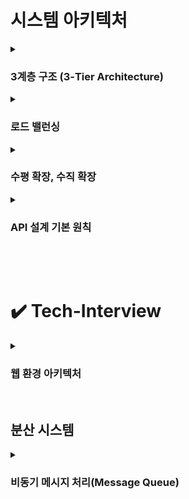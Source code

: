 # 시스템 아키텍처

<details>
    <summary><h3>3계층 구조 (3-Tier Architecture)</h3></summary>
    <ul>
        <li><strong>3계층 구조란?</strong></li>
        플랫폼을 세 가지 계층으로 나누어 논리적 또는 물리적으로 분리하여 구축 및 운영하는 아키텍처
        <br><br>
        예를 들어 웹 서비스를 운영할 때, 서버 한 대에 모든 기능을 통합하는 대신<br> 
        <strong>프레젠테이션 계층, 애플리케이션 계층, 데이터 계층</strong><br>
        으로 분리해 각각 독립적으로 관리한다.
        <br><br>
        3계층 외에도 2계층, 4계층 등 다양한 구조로 나눌 수 있으며, 이를 <strong>다층 구조(Multi-tier Architecture)</strong>라고 한다.
        <br><br>
        <li><strong>프레젠테이션 계층</strong></li>
        사용자와 직접 상호작용하는 계층. UI와 사용자 요청 전달 및 결과 표시<br>
        ex) React, HTML/CSS, Android 앱
        <li><strong>애플리케이션 계층</strong></li>
        비즈니스 로직 처리, 사용자 요청을 처리, DB와 연동
        ex) Python, Node.js, Java 서버
        <li><strong>데이터 계층</strong></li>
        데이터 저장, 조회, 수정 등의 기능을 담당<br>
        ex) MySQL, PostgreSQL, MongoDB

<br><br>

<li>
    <em>※ 추가) 2-tier, n-tier 구조와의 차이</em>
</li>

    </ul>

</details>

<details>
    <summary><h3>로드 밸런싱</h3></summary>
    <br>
    <h3>로드 밸런싱이란?</h3>
    <p>
        서버의 트래픽을 적절히 분산해 <strong>성능, 가용성, 안정성</strong>을 향상시키는 방법<br>
        단순히 서버를 늘리거나 튜닝하는 것만으로는 비용 최적화에 한계가 있기 때문에, 로드 밸런싱이 중요함!<br>
    </p>
    <br>
    <h3>계층에 따른 분류 (OSI 기준)</h3>
    <h4>🔹 L4 로드 밸런서 (전송 계층)</h4>
    <ul>
        <li>TCP/UDP 기반의 <strong>IP 주소 + 포트 번호</strong>로 트래픽을 분산</li>
        <li>속도가 빠르고 단순한 방식</li>
    </ul>
    <br>
    <h4>🔹 L7 로드 밸런서 (애플리케이션 계층)</h4>
    <ul>
        <li><strong>HTTP 헤더, URL, 쿠키, 세션</strong> 등의 정보를 기반으로 분산</li>
        <li>요청 내용을 분석하여 세밀하게 라우팅 가능</li>
        <li>복잡한 웹 애플리케이션에 적합</li>
    </ul>
    <br>
    <p>
        💡 대기업, 금융권은 비용보다 무중단 서비스, 보안, 성능을 더 중요하게 생각해서 고가의 하드웨어 로드 밸런서를 적극 활용함.
    </p>
    <br>
    <h3>부하 분산 알고리즘</h3>
    <h4>1. Round Robin (라운드 로빈)</h4>
    <ul>
        <li>서버에 순서대로 요청을 분산</li>
        <li>모든 서버의 성능이 같고, 요청의 처리량도 비슷할 때 잘 작동함.</li>
        <li><strong>한계:</strong>모든 요청이 동일한 처리량을 갖고 있지 않음.<br>
        단순히 순서대로 분산하면 무거운 요청이 몰린 서버는 과부하가 되고, 다른 서버는 한가해짐 (= 비효율적으로 자원 사용)<br>
        무거운 요청이 걸린 서버는 처리가 느려, 다음 요청도 밀리게 되고 사용자는 응답이 느려졌다고 느낌. </li><br>
    </ul>
    <h4>2. Weighted Round Robin (가중 라운드 로빈)</h4>
    <ul>
        <li>각 서버의 성능이 다를 때 성능 좋은 서버에 더 많은 요청 할당</li><br>
    </ul>
    <h4>3. Dynamic Weighted Round Robin (다이나믹 가중 라운드 로빈)</h4>
    <ul>
        <li>서버 응답 시간, 지연 시간 등을 기준으로 <strong>실시간 가중치 조정</strong></li><br>
    </ul>
    <h4>4. Least Connection (최소 연결 수 기반)</h4>
    <ul>
        <li>현재 연결된 클라이언트 수가 가장 적은 서버에 요청 분산</li>
        <li>요청 처리 시간이 다양한 환경에 효율적</li><br>
    </ul>
    <h4>5. Least Response Time (최소 응답 시간 기반)</h4>
    <ul>
        <li>응답 시간이 가장 빠른 서버로 요청을 분산</li><br>
    </ul>
    <h4>6. IP Hash (IP 해시 기반)</h4>
    <ul>
        <li>클라이언트 IP를 해싱해 항상 같은 서버로 요청을 보냄</li>
        <li>세션 유지를 위해 사용 (ex. 로그인 유지, 장바구니 등)</li>
        <li>세션 고정(sticky session)이 필요한 서비스에서 사용</li><br>
    </ul>
    <br><br>
    <h3>실무에서 자주 쓰이는 알고리즘</h3>
    <table border="1" cellpadding="5" cellspacing="0">
        <thead>
        <tr>
            <th>상황</th>
            <th>자주 쓰는 알고리즘</th>
        </tr>
        </thead>
        <tbody>
        <tr>
            <td>서버 성능/요청 무게가 비슷함</td>
            <td>Round Robin + Health Check</td>
        </tr>
        <tr>
            <td>요청 처리 시간이 다양함</td>
            <td>Least Connection</td>
        </tr>
        <tr>
            <td>서버 성능이 다름</td>
            <td>Weighted Round Robin</td>
        </tr>
        <tr>
            <td>응답 속도 기준</td>
            <td>Least Response Time</td>
        </tr>
        <tr>
            <td>세션 유지가 필요</td>
            <td>IP Hash</td>
        </tr>
        <tr>
            <td>API 경로에 따라 분기</td>
            <td>L7 Path 기반 분산</td>
        </tr>
        </tbody>
    </table>

</details>

<details>
    <summary><h3>수평 확장, 수직 확장</h3></summary>
    <h3>1. 수평 확장 (Scale Out)</h3>
    <strong>서버 대수를 늘려 트래픽을 분산 처리</strong><br><br>
    <ul>
    <li><strong>적용 상황:</strong> 이벤트 등으로 <u>트래픽이 일시적으로 급증</u>할 때</li>
    <li><strong>운영 방식:</strong> 한계치 트래픽 규모 예측 → 서버 추가 → 로드 밸런서로 분산 처리</li>
    <li><strong>장점:</strong> <u>가용성 향상</u>, 트래픽에 탄력적으로 대응 가능</li>
    <li><strong>단점:</strong>
        <ul>
        <li>세션 관리, 데이터 정합성 유지가 복잡</li>
        <li>서버 수 증가로 인한 <u>운영/관리 비용(인적 자원, 시스템 자원) 증가</u></li>
        </ul>
        <br>
        + 추가) 분산 환경에서 세션 관리, 데이터 정합성 관리 어떻게 하는지 
    </li>
    </ul>
    <br>
    <h3>2. 수직 확장 (Scale Up)</h3>
    <strong>기존 서버의 사양을 업그레이드 (CPU, 메모리 확장 or 고성능 서버 교체)</strong><br><br>
    <ul>
    <li><strong>적용 상황:</strong>
        <ul>
        <li><u>단일 트랜잭션 비즈니스 로직</u>이 매우 복잡하거나</li>
        <li><u>대량 데이터 처리가 필요하고, 통계와 집계, 배치</u>등의 처리 주 업무인 서버</li>
        </ul>
    </li>
    <li><strong>판단 기준:</strong> CPU, 메모리 사용률이 <u>60% 를 초과</u>해 지속적으로 증가할 때</li>
    <li><strong>장점:</strong> 분산 시스템보다 <u>관리 용이</u></li>
    <li><strong>단점:</strong>
        <ul>
        <li>서버 교체 시 <u>다운타임 발생</u> 가능</li>
        <li><u>확장 한계</u> 존재 (하드웨어 물리적 한계)</li>
        </ul>
    </li>
    </ul>
</details>

<details>
    <summary><h3>API 설계 기본 원칙</h3></summary>
    <code>Q. API를 설계할 때 필요한 기본 원칙들과 지원자가 API를 작성할 때 가장 중요하게 생각하는 요소에 대해서 설명해주세요.</code>
    <br><br>
    <h3>RESTful 기본 개념</h3>
    <ul>
        <li>리소스를 <strong>URI</strong>로 표현</li>
        <li><strong>HTTP 메서드</strong>로 <strong>자원에 대한 행위를 요청</strong> (GET, POST, PUT, DELETE 등)</li>
        <li><strong>JSON 포맷</strong>으로 요청/응답 본문 처리</li>
    </ul>
    <br>
    <h3>RESTful API 설계 규칙</h3>
    <ul>
        <li>
        <strong>1. URL 규칙</strong><br>슬래시(/)로 계층 표현, 마지막 슬래시 생략<br>
        </li><br>
        <li>
        <strong>2. 대시(-) 사용</strong><br>언더바(_) 대신 대시(-) 사용<br>
        </li><br>
        <li><strong>3. 소문자 사용</strong><br>URI는 항상 소문자 → 일관성, 단순함 지향</li><br>
        <li>
        <strong>4. 단순한 구조로 작성</strong><br>하나의 리소스에는 단수/복수 URL만 허용<br>
        구조가 일관되면 HTTP 메서드 설계를 올바르게 하기 쉬워지고, 그 결과로 멱등성도 자연스럽게 확보가 됨<br>
        <br>
        <strong>* 멱등성: 같은 요청을 여러 번 보내더라도 결과가 변하지 않는 성질</strong><br>
        - GET, PUT(전체 덮어쓰기라서 결과가 항상 그대로), DELETE → 멱등성 있음<br>
        - POST(요청 할 때마다 새로운 데이터 생김), PATCH(부분 수정으로 데이터 누적이 가능해 매번 결과 달라질 수 있음) → 멱등성 없음<br>
        예: <code>/orders</code>, <code>/orders/1</code>
        </li><br><br>
        <li>
        <strong>5. URL에 HTTP 메서드 노출하지 않기</strong><br>
        예: <code>/getUser</code> X
        </li><br>
        <li>
        <strong>6. URI depth 제한</strong><br>가급적 얕게 구성, 최대 4단계 권장<br>
        예: <code>/shops/1/orders/2/items</code> (지양)
        </li><br>
        <li>
        <strong>7. 의미에 맞는 HTTP 상태 코드 사용</strong>
        <ul>
            <li>200 OK, 201 Created, 204 No Content</li>
            <li>400 Bad Request, 401 Unauthorized, 404 Not Found 등</li>
        </ul>
        </li><br>
        <li>
        <strong>8. API 버전 명시</strong><br>
        예: <code>/v1/orders</code>
        </li><br>
        <li>
        <strong>9. 리소스에 대한 정렬, 필드에 대한 필터, 페이징은 쿼리 파라미터 사용</strong>
        <ul>
            <li>정렬: <code>?sort=created_at</code></li>
            <li>필터: <code>?status=active</code></li>
            <li>페이징: <code>?page=2&amp;limit=10</code></li>
        </ul>
        </li><br>
        <li>
        <strong>10. 문서화</strong><br>API 명세서 제공 (Swagger, Postman 등)<br>
        → 기획자나 현업도 쉽게 테스트 가능해야 함
        </li>
    </ul>
    <br>
    API는 일관성, 명확성, 단순성을 기반으로 설계해야 하며, 팀 전체가 쉽게 이해하고 테스트할 수 있도록 문서화와 표준화가 중요하다.
    <br>
    + 추가) RESTful 기반 설계 외에 어떤 API 설계 방법? 요즘 RESTful API를 많이 사용하는 이유

</details>

<br><br>

# ✔️ Tech-Interview

<details>
    <summary><h3>웹 환경 아키텍처</h3></summary>
    <ul>
        <li>
            <p><strong>Q1. 다양한 클라이언트 디바이스(웹, 모바일, 태블릿)에서 서버를 호출할 때, 일반적인 3-Tier 환경에서 동작하는 전반적인 프로세스를 설명해주세요.</strong></p>
            <p>A. 
                사용자는 프레젠테이션 계층(웹 브라우저, 모바일 앱 등)을 통해 요청을 보냅니다. 이 요청은 애플리케이션 계층(Web 서버, API 서버 등)으로 전달되어 비즈니스 로직이 처리되고, 필요한 경우 데이터 계층(DB 서버)에서 데이터를 읽거나 저장합니다. <br>
                처리된 결과는 다시 애플리케이션 계층을 통해 프레젠테이션 계층으로 전달되어 사용자에게 응답됩니다.
                <br><br>
                + DNS, L7의 역할, LB 등의 역할 추가
                + 방화벽, CDN, DB의 리플리케이션 정도 설명 추가
            </p>
        </li>
        <br>
        <li>
        <p><strong>Q2. 그 중 특정 디바이스 혹은 메뉴의 트래픽이 월등히 높아 서버에 부하가 많이 걸릴 경우, 아키텍처를 어떻게 구성 또는 변경해야 할까요?</strong></p>
        <p>질문의 의도: 점진적인 구조적 개선을 고민해보았는지, 데이터 및 트래픽의 부하 분산에 대해서 알고 있는지 물어보기 위함</p>
        <p>A. 병목 지점을 파악해서 서버를 늘리거나 DB의 수행 속도를 개선해야 한다. 정도의 답변은 아쉬움.
        </p>
        </li>
    </ul>

</details>

<br>

## 분산 시스템

<details>
    <summary><h3>비동기 메시지 처리(Message Queue)</h3></summary>
    <blockquote>
        <strong>Q.</strong> 온라인 사이트에서 특정 상품의 구매 이력이 있는 회원에게 간단한 설문을 요청한 후, 제출하면 자동으로 1만원 상당의 스타벅스 기프티콘을 주는 이벤트를 한다고 가정한다. 
        하루 동안 진행되고 판매사와 계약 관계 등을 고려해 정시에 오픈 후 목표한 기프티콘이 소진되면 이벤트를 종료한다고 할 때 어떤 방식의 아키텍처를 고려해야 할까?
    </blockquote>
    <br>
    <p><strong>→ 당일 이벤트이기 때문에 몇 분 이내에 접속이 폭주할 것!</strong></p>
    <br>
    <h3>1. 트래픽 처리</h3>
    <strong>문제점</strong>
    <ul>
        <li>구매/설문 페이지에 급격한 접속 증가</li>
        <li>기프티콘 전송 로직의 병목 가능성</li>
        <li>회원 정보 조회 부하로 전체 로그인/회원가입까지 영향</li>
    </ul>
    <br>
    <strong>해결 방안</strong>
    <ol>
        <li><strong>비동기 처리 구조 도입</strong><br>
            - HTTP 200 응답만 빠르게 반환(응모 성공 메시지)<br>
            - 설문/응모 데이터는 MQ에 저장하고 별도 처리</li><br>
        <li><strong>이벤트 응답 전용 테이블 분리</strong><br>
            - 응모 데이터(회원 ID, 설문 결과, 응모 시간 등 이벤트 참여 데이터)만 저장해 DB I/O 최소화<br>
            (= 다른 테이블에는 접근하거나 영향을 주지 않도록)
        </li><br>
        <li><strong>트랜잭션 분리</strong><br>
            - MQ를 통해 회원 인증 / 재고 차감 / 기프티콘 전송을 분리 처리</li><br>
    </ol>
    <h3>2. 재고 관리</h3>
    <strong>문제점</strong>
    <ul>
        <li>RDB에서 UPDATE로 수량 차감 시 동시성 병목</li>
        <li>재고 수량 처리 중 데이터 정합성 오류 위험</li>
    </ul>
    <br>
    <strong>해결 방안</strong>
    <h4>Redis 기반 재고 관리</h4>
    <ul>
        <li><strong>레디스는 싱글 스레드 기반</strong>으로 여러 클라이언트 요청을 동시에 처리하지 않고, <strong>하나의 스레드로 순차적으로 처리</strong>한다.</li>
        <li>decr 같은 원자 연산 사용<br>
            (= 동시성 문제 없이 수량을 안전하게 줄이기 위해 사용하는 명령)</li>
        <li>Pub/Sub or 메시지 큐로 이벤트 브로드캐스팅 가능</li>
        <li>TTL 설정으로 이벤트 자동 종료 가능</li>
    </ul>
    <br>
    <ul>
        <li><strong>Redis는 인메모리 기반</strong>으로 <strong>데이터 유실 가능성</strong>이 있다.<br>이를 보완하려면 <strong>클러스터 구성, 백업 정책(AOF/RDB 설정), 디스크 저장 MQ 사용</strong>(RabbitMQ, Kafka는 자체적으로 디스크에 저장)</li>
        <br>
        <li><strong>총 재고 수/지급 수량은 RDBMS에 별도 기록</strong></li>
        <li>안전 재고 확보(ex: 총 100개 중 10개는 오차방지용)</li>
    </ul>
    <br>
    * 이벤트 브로드캐스팅: 시스템에서 어떤 이벤트가 발생했을 때, 여러 컴포넌트(또는 서비스)에게 동시에 그 이벤트를 알려주는 방식.<br>
    설문 제출 후 재고 수량 감소, 응모 DB 기록, 기프티콘 발송 작업이 동시에 필요할 때 <strong>"설문 제출 완료"라는 이벤트를 브로드캐스팅</strong>하면 각각의 처리 담당 서비스가 해당 이벤트를 구독하고 자기 역할을 수행할 수 있음.<br>
    <br><br>
    <h3>3. 메시지 큐(MQ) 도입 이유</h3>
    <p>MQ(Message Queue): 시스템끼리 데이터를 주고받을 때, 바로 처리하지 않고 중간에서 메시지를 안전하게 저장하고 전달해주는 중간 관리자</p>
    <br>
    <strong>구성 요소</strong><br>
    - Producer: 메시지를 보내는 쪽 (ex: 주문 생성 서비스)<br>
    - Queue(MQ): 메시지를 줄 세워 보관하는 공간<br>
    - Consumer: 메시지를 받아서 처리하는 쪽(ex: 결제 처리 서비스)<br>
    <br>
    <strong>왜 필요한가?</strong><br>
    1. 비동기 처리<br>
    Producer가 메시지를 보내고 기다리지 않고 다른 작업을 할 수 있음<br>
    <br>
    2. 시스템 간 결합도 낮춤<br>
    Producer와 Consumer가 직접 연결되지 않아도 됨<br>
    <br>
    3. 트래픽 폭주에 견딜 수 있음<br>
    Queue에 일단 쌓아두고, Consumer가 하나씩 처리<br>
    <br>
    * MQ가 없으면?<br>
    - 모든 처리를 API 서버가 동기적으로 처리 → 응답 지연 / 타임아웃 / 서버 다운<br>
    - 기프티콘 중복 지급 가능성이 높아짐<br>
    - 트래픽에 따라 DB나 외부 API 폭주로 실패할 가능성이 높아짐<br>
    <br>
    <br>
    <p><strong>전체 구조는 비동기 시스템이고, 그 안에서 분산 전송으로 성능을 높임.</strong></p>
    <br>
    <h3>MQ 처리 흐름 예시</h3>
    <ol>
        <li>Producer가 MQ에 메시지를 보냄 → 즉시 반환됨(비동기)</li>
        <li>MQ는 해당 메시지를 큐에 쌓음</li>
        <li>Consumer A, B, C 중 하나가 메시지를 꺼내 처리 → 동시에 여러 Consumer가 처리 (분산)</li>
    </ol>
    <br>
    <h3>설문 이벤트 처리 흐름 예시</h3>
    <ol>
        <li>클라이언트가 설문 제출</li>
        <li>응답 200 반환 + 메시지 큐에 응모 데이터 적재</li>
        <li>Consumer가 큐의 메시지를 꺼내 다음 작업 처리
        <ul>
            <li>Reids 재고 차감</li>
            <li>전화번호 조회(리플리케이션 DB 활용)</li>
            <li>기프티콘 발송(SMS/알림톡)</li>
        </ul>
        </li>
    </ol>
    <br>
    <h3>메시지 큐를 이용한 비동기 처리의 특징</h3>
    <ul>
        <li>비동기성: 클라이언트 응답과 백엔드 처리를 분리<br>(= 비동기 메시지를 사용해 다른 응용프로그램 사이에 데이터를 송수신)</li>
        <li>확장성: Consumer 인스턴스 수평 확장 가능<br>(= Consumer 인스턴스 여러 개 띄우기), 시스템을 기능 단위로 분리하고 독립적으로 확장할 수 있어, 모듈 구성과 유지보수가 용이함.</li>
        <li>신뢰성: 실패 시 재처리, 디스크 기반 저장</li>
        <li>관심사의 분리: 각 역할을 독립 모듈로 관리 가능</li>
        <li>트래픽 완화: 처리 속도와 관계없이 요청을 큐에 누적</li>
    </ul>
    <br>
    <br>
    <h2>🚨 비동기 메시지 처리 문제점</h2>
    <h3>1. 메시지 유실 위험</h3>
    <ul>
        <li>메시지가 큐에 들어가기 전에 서버가 죽으면 데이터 손실</li>
        <li>MQ 자체에 장애가 났을때, 영속성 설정이 없으면 메시지 사라질 수 있음</li>
    </ul>
    <br>
    <p><strong>해결 방법</strong></p>
    <ol>
        <li>Persistent 설정
        <ul>
            <li>메시지를 디스크에 저장(persistent) 하겠다고 설정</li>
        </ul>
        </li>
        <li>Acknowledgement(Ack)
        <ul>
            <li>Consumer가 메시지를 정상적으로 처리했다는 응답을 MQ에 보내야 메시지가 삭제됨</li>
            <li>Ack 응답이 없으면 MQ는 처리 안 되었다고 생각하고 다시 전송</li>
        </ul>
        </li>
        <li>디스크 저장 기반 MQ 사용
        <ul>
            <li>Redis 같은 인메모리 큐는 메시지를 메모리에만 저장하므로 유실 위험이 큼.</li>
            <li>Kafka, RabbitMQ는 메시지를 디스크에 저장하는 기능이 기본으로 있음</li>
            <li>=&gt; 장애가 나더라도 하드 디스크에 남아 있는 메시지를 다시 꺼내서 처리 가능</li>
        </ul>
        </li>
    </ol>
    <br>
    <h3>2. 중복 처리(Duplication)</h3>
    <ul>
        <li>메시지를 한 번 처리했는데, Consumer가 ack 응답을 못 보냈을 경우 → MQ는 다시 전송</li>
        <li>그 결과 같은 작업이 두 번 실행될 수 있음</li>
    </ul>
    <p><strong>해결 방법</strong></p>
    Idempotent 처리(중복을 허용하지 않는 로직) 설계<br>
    <ul></ul>
        <li>메시지마다 message_id 또는 uuid 부여</li>
        <li>DB나 Redis에 message_id 처리 여부 기록</li>
        <li>같은 ID가 이미 처리된 경우 무시</li>
    </ul>
    <br>
    <h3>3. 처리 순서 보장 어려움</h3>
    <ul>
        <li>MQ는 메시지를 빠르게 처리하기 위해 여러 Consumer에게 메시지를 분산 전송</li>
        <li>이때 네트워크 지연, 처리 속도 차이로 인해 메시지가 도착하거나 처리되는 순서가 달라질 수 있음</li>
    </ul>
    <p><strong>해결 방법</strong></p>
    <ol>
        <li>Kafka 파티션 단위 처리
        <ul>
            <li>메시지를 보낼 때 특정 기준으로(ex: user_id, order_id) 같은 파티션으로 보내도록 설정</li>
            <li>동일한 사용자, 주문 ID 별로 순서가 보장된 채 처리됨</li>
            <li>Kafka는 메시지를 토픽(topic) 안의 여러 파티션에 나눠 저장함.</li>
            <li>같은 파티션 안에서는 메시지 순서가 보장됨(FIFO)</li>
            <li>메시지 순서를 보장하고 싶은 기준(ex: 사용자, 주문 등) 단위로 컨트롤 가능</li>
        </ul>
        </li>
        <li>큐를 분리해서 순서 보장
        <ul>
            <li>순서가 중요한 작업과 그렇지 않은 작업을 나눠서 처리</li>
            <li>=&gt; 순서가 중요한 메시지만 따로 큐를 만들어서 순차 처리</li>
            <li>순서 보장 + 중요하지 않은 작업은 병렬로 빠르게 처리 가능</li>
            <li>또는 고객/주문 단위로 개별 큐를 운용</li>
        </ul>
        </li>
    </ol>
    <br>
    <h3>4. 오류 추적 및 디버깅 어려움</h3>
    <ul>
        <li>처리 흐름이 비동기 + 분산되어 있어 문제 발생 시 흐름 추적 어려움</li>
        <li>Producer(메시지를 만드는 쪽 ex: 사용자의 설문 응답을 MQ에 넣는 서버), MQ(메시지를 받아 저장하고 전달하는 중간 시스템), Consumer(메시지를 받아서 실제 처리 담당 ex: 재고 차감, 기프티콘 발송 등)가 각각 로그를 남기므로 디버깅 어려움</li>
    </ul>
    <p><strong>해결 방법</strong></p>
    <ol>
        <li>추적 ID(Correlation ID)
        <ul>
            <li>하나의 요청 흐름을 추적할 수 있도록 공통된 ID를 부여</li>
        </ul>
        </li>
        <li>분산 트레이싱 도구(Jaeger, Zipkin 등)
        <ul>
            <li>요청 흐름이 여러 시스템을 거칠 때, 그 경로를 시각적으로 추적할 수 있는 트레이싱 시스템</li>
        </ul>
        </li>
    </ol>
    <br>
    <h3>5. 복잡도 증가</h3>
    <ul>
        <li>큐 설정, 메시지 포맷, 에러 처리 로직 등 시스템이 복잡해짐</li>
        <li>운영자가 큐를 실수로 삭제하거나, 메세지의 구조를 Producer와 Consumer가 제대로 맞추지 않으면 문제가 생기고, 장애가 더 커질 수 있음</li>
    </ul>
    <p><strong>해결 방법</strong></p>
    <ul>
        <li>1. 표준화된 메시지 스키마 정의 및 검증(ex: JSON Schema, Avro 등)</li>
        <li>2. 큐 운영 모니터링 시스템 구축(ex: RabbitMQ UI, Kafka Manager, Grafana 등)</li>
    </ul>
    <br>
    <h3>6. 트랜잭션 일관성 어려움</h3>
    <ul>
        <li>DB 저장과 MQ 전송을 한 번에 묶는 분산 트랜잭션이 어려움</li>
        <li>둘 중 하나만 성공하면 데이터 정합성 깨짐</li>
    </ul>
    <p><strong>해결 방법: Outbox 패턴, 이중확인 로직, 보상 트랜잭션</strong></p>
    <br>
    <h4>1. Outbox 패턴</h4>
    DB에 메시지를 같이 저장하고, 나중에 큐로 전송하는 방식<br><br>
    <ul>
        <li>트랜잭션 안에서 응답 데이터 저장, Outbox 테이블에 메시지도 함께 저장</li>
        <li>별도 프로세스(이벤트 퍼블리셔)가 Outbox 테이블을 읽어서 MQ로 전송</li>
        <li>전송 완료된 메시지는 Outbox에서 삭제하거나 상태 변경</li>
        <br>
        <li>장점: DB 저장과 메시지 저장이 하나의 트랜잭션으로 묶임 → 정합성 보장 + 유실 방지</li>
    </ul>
    <br>
    <h4>2. 이중확인 로직</h4>
    DB 저장과 MQ 전송이 따로라면, 한 쪽이 실패했을 때 다시 확인해서 재처리<br><br>
    <ul>
        <li>DB 저장 성공 & MQ 전송 실패: 배치나 백그라운드 워커가 미전송 데이터 재전송</li>
        <li>DB 저장 실패 & MQ 전송 성공: 메시지에 포함된 ID로 DB 저장 여부 재확인 → 실패 시 롤백 또는 보상</li>
    </ul>
    <br>
    <h4>3. 보상 트랜잭션</h4>
    <ul>
        <li>한 쪽만 성공해서 정합성이 깨졌다면, 후속 작업으로 실패 이전 상태로 되돌리자</li>
        <li>ex) 상품 주문 메시지는 전송 되었지만 결제 실패 등의 이유로 DB 저장 실패 시, 이미 감소된 재고를 다시 복원</li>
    </ul>
    <br>
    <details>
    <summary><h3>AMQP (Advanced Message Queuing Protocol)</h3></summary>
    <p><strong>서로 다른 시스템 간 메시지를 주고받기 위한 메시징 프로토콜 표준</strong><br>
    HTTP가 웹 통신의 표준이라면, AMQP는 MQ 통신의 표준</p>
    <br>
    * 이름에 Advanced가 붙은 이유는?<br>
    기존에는 MQ 시스템이 회사마다 제각각이었는데,<br>
    AMQP는 누구나 사용할 수 있는 공개된 메시징 규칙을 만들고, 고급 기능까지 표준으로 정의했기 때문에<br>
    <br>
    <h3>AMQP의 특징</h3>
    <ol>
        <li><strong>브로커/클라이언트 간 일관된 동작</strong><br>
        메시지를 송신(Producer)하거나 수신(Consumer)하는 방식을 표준화<br>
        어떤 AMQP 브로커를 사용하든 동일한 방식으로 통신 가능<br>
        - 브로커: 메시지 큐 시스템 (ex: RabbitMQ, ActiveMQ)<br>
        - 클라이언트: AMQP를 사용하는 어플리케이션 또는 시스템<br><br>
        </li>
        <li><strong>네트워크 명령어 표준화</strong><br>
        메시지 송수신 시 사용하는 명령어와 데이터(패킷) 구조를 사전에 정의<br>
        브로커와 클라이언트 간의 정확한 메시지 해석 보장<br><br>
        </li>
        <li><strong>언어 독립성</strong><br>
        AMQP는 네트워크 프로토콜이므로 특정 언어에 종속되지 않음<br>
        어떤 언어로도 AMQP 클라이언트를 구현할 수 있고 호환성 확보<br>
        </li>
    </ol>
    <br>
    <h3>🐰 RabbitMQ가 가장 널리 사용되는 이유</h3>
    <strong>1. 가볍고 설치/운영이 쉽다.</strong><br>
    설치와 설정이 간단하고, 운영도 직관적이어서 초보자도 빠르게 사용할 수 있다.<br><br>
    <strong>2. 기능이 풍부하면서도 유연하다.</strong><br>
    다양한 Exchange 타입(Direct, Fanout, Topic, Headers)을 지원해 라우팅 유연성이 높다.<br>
    또한 메시지 우선순위, 지연 큐(Delay Queue), TTL, Dead Letter Queue 등 고급 기능도 제공한다.<br><br>
    <strong>3. 클러스터링과 플러그인 지원 (확장성과 실무 유연성)</strong><br>
    - 고가용성을 위한 클러스터 구성이 가능해 장애에 대비할 수 있다.<br>
    - Prometheus, MQTT, STOMP, Shovel 등 다양한 플러그인을 통해 모니터링, 외부 시스템 연동, 프로토콜 확장 등이 가능하다.<br><br>
    엄청난 처리량(= 단위 시간당 수십만~수백만 메시지 처리)이나 실시간 분석이 필요한 경우가 아니라,<br>
    서비스 간 메시지 전달, 알림, 이벤트 처리, 작업 분산이 목적이라면 RabbitMQ는 쉽고 빠르고 충분한 선택<br><br>
    ✔ 일반적인 서비스의 비동기 처리 (작업 분산, 알림, 이벤트 전달) → <strong>RabbitMQ</strong><br>
    ✔ 실시간 로그 수집, 이벤트 스트리밍, 대용량 분석 처리 → <strong>Kafka</strong><br>
    <br>
    <h3>AMQP 라우팅 모델 구성 요소</h3>
    <table border="1" cellspacing="0" cellpadding="5">
        <thead>
        <tr>
            <th>구성 요소</th>
            <th>설명</th>
        </tr>
        </thead>
        <tbody>
        <tr>
            <td><strong>Exchange</strong></td>
            <td>Publisher로부터 메시지를 받아 어떤 Queue로 보낼지 결정하는 라우터</td>
        </tr>
        <tr>
            <td><strong>Queue</strong></td>
            <td>실제 메시지를 저장하고 Consumer가 수신하는 메시지 저장소</td>
        </tr>
        <tr>
            <td><strong>Binding</strong></td>
            <td>Exchange와 Queue 사이의 연결 관계를 정의하는 라우팅 규칙</td>
        </tr>
        </tbody>
    </table>
    <p>※ 라우팅 키: 메시지를 보낼 때 Publisher가 메시지 헤더에 포함시켜 보내는 문자열<br>
    이 문자열을 기반으로 Exchange가 메시지를 어떤 Queue로 보낼지 판단함.<br>
    라우팅 키는 Exchange 타입에 따라 다르게 쓰임!<br><br>
    - Routing Key = 발신 주소<br>
    - Binding Key = 수신 조건</p>
    <br>
    <h3>AMQP의 Exchange 종류</h3>
    <table border="1" cellspacing="0" cellpadding="5">
        <thead>
        <tr>
            <th>종류</th>
            <th>설명</th>
            <th>라우팅 방식</th>
            <th>사용 예시</th>
        </tr>
        </thead>
        <tbody>
        <tr>
            <td><strong>Direct</strong></td>
            <td>Routing key가 정확히 일치하는 Queue로 전달</td>
            <td>routing key == binding key</td>
            <td>주문 상태 알림, 특정 사용자 메시지</td>
        </tr>
        <tr>
            <td><strong>Fanout</strong></td>
            <td>연결된 모든 Queue로 메시지를 전달 (브로드캐스트)</td>
            <td>Routing key 무시</td>
            <td>공지사항, 로그 브로드캐스트</td>
        </tr>
        <tr>
            <td><strong>Topic</strong></td>
            <td>패턴 기반 라우팅 ('.' 구분자 사용, * / # 와일드카드)</td>
            <td>유연한 다중 대상 매칭<br>
            하나의 Queue가 여러 그룹을 유연하게 수신 가능 (카테고리 단위로 받을 수 있음)</td>
            <td>뉴스 주제, 구독 기반 피드</td>
        </tr>
        <tr>
            <td><strong>Headers</strong></td>
            <td>메시지 헤더의 key-value 조건으로 라우팅
            </td>
            <td>복잡한 조건 기반<br>(라우팅 키로는 부족하고, 조건이 더 복잡할 때)</td>
            <td>메타데이터 기반 필터링 필요 시</td>
        </tr>
        </tbody>
    </table>
    </details>

</details>
